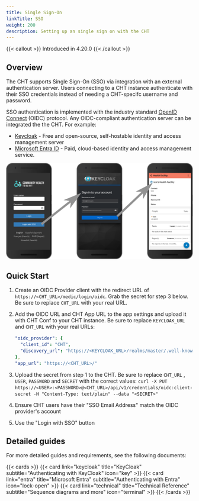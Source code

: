 ```yaml
---
title: Single Sign-On
linkTitle: SSO
weight: 200
description: Setting up an single sign on with the CHT
---
```


{{< callout >}}
Introduced in 4.20.0
{{< /callout >}}

## Overview

The CHT supports Single Sign-On (SSO) via integration with an external authentication server. Users connecting to a CHT instance authenticate with their SSO credentials instead of needing a CHT-specifc username and password.
 
SSO authentication is implemented with the industry standard [OpenID Connect](https://openid.net/) (OIDC) protocol. Any OIDC-compliant authentication server can be integrated the the CHT. For example:

- [Keycloak](https://www.keycloak.org/) - Free and open-source, self-hostable identity and access management server
- [Microsoft Entra ID](https://learn.microsoft.com/en-us/entra/fundamentals/what-is-entra) - Paid, cloud-based identity and access management service.

![sso-login-flow.svg](sso-login-flow.svg)

## Quick Start

1. Create an OIDC Provider client with the redirect URL of `https://<CHT_URL>/medic/login/oidc`. Grab the secret for step 3 below. Be sure to replace `CHT_URL` with your real URL.
2. Add the OIDC URL and CHT App URL to the app settings and upload it with CHT Conf to your CHT instance. Be sure to replace `KEYCLOAK_URL` and `CHT_URL` with your real URLs:

    ```yaml
    "oidc_provider": {
      "client_id": "CHT",
      "discovery_url": "https://<KEYCLOAK_URL>/realms/master/.well-known/openid-configuration"
    },
    "app_url": "https://<CHT_URL>/"
    ```
3. Upload the secret from step 1 to the CHT. Be sure to replace `CHT_URL` , `USER`,  `PASSWORD` and `SECRET` with the correct values: `curl -X PUT https://<USER>:<PASSWORD>@<CHT_URL>/api/v1/credentials/oidc:client-secret -H "Content-Type: text/plain" --data "<SECRET>"`
4. Ensure CHT users have their "SSO Email Address" match the OIDC provider's account 
5. Use the "Login with SSO" button 

## Detailed guides 

For more detailed guides and requirements, see the following documents:

{{< cards >}}
  {{< card link="keycloak" title="KeyCloak" subtitle="Authenticating with KeyCloak" icon="key" >}}
  {{< card link="entra" title="Microsoft Entra" subtitle="Authenticating with Entra" icon="lock-open" >}}
  {{< card link="technical" title="Technical Reference" subtitle="Sequence diagrams and more" icon="terminal" >}}
{{< /cards >}}
